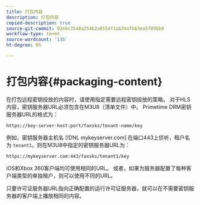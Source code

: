 ```yaml
---
title: 打包内容
description: 打包内容
copied-description: true
source-git-commit: 02ebc3548a254b2a6554f1ab34afbb3ea5f09bb8
workflow-type: tm+mt
source-wordcount: '135'
ht-degree: 0%

---
```


# 打包内容{#packaging-content}

在打包远程密钥投放的内容时，请使用指定需要远程密钥投放的策略。 对于HLS内容，密钥服务器URL必须包含在M3U8（清单文件）中。 Primetime DRM密钥服务器URL的格式为：

```
https://key-server-host:port/faxsks/tenant-name/key
```

例如，密钥服务器主机名 [!DNL mykeyserver.com] 在端口443上侦听，租户名为 `tenant1`，则在M3U8中指定的密钥服务器URL为：

```
https://mykeyserver.com:443/faxsks/tenant1/key
```

iOS和Xbox 360客户端均可使用相同的URL。 或者，如果为服务器配置了每种客户端类型的单独租户，则可以使用不同的URL。

只要许可证服务器URL指向正确配置的运行许可证服务器，就可以在不需要密钥服务器的客户端上播放相同的内容。
